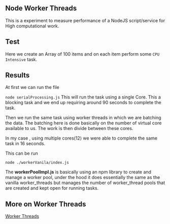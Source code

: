 ## Node Worker Threads

This is a experiment to measure performance of a NodeJS script/service for High
computational work.

## Test

Here we create an Array of 100 items and on each item perform some `CPU Intensive`
task.

## Results

At first we can run the file

`node serialProcessing.js`
This will run the task using a single Core. This a blocking task and we end up
requiring around 90 seconds to complete the task.

Then we run the same task using worker threads in which we are batching the data. The batching here is done basically on the number of virtual core available to us.
The work is then divide between these cores.

In my case , using multiple cores(12) we were able to complete the same task in 16 seconds.

This can be run

```
node ./workerVanila/index.js
```

The **workerPoolImpl.js** is basically using an npm library to create and manage a worker pool, under the hood it does essentially the same as the vanilla worker_threads but manages the number of worker_thread pools that are created and kept open for running tasks.

## More on Worker Threads

[Worker Threads](https://nodejs.org/api/worker_threads.html)
